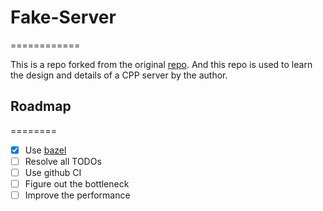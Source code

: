 # Fake-Server
============

This is a repo forked from the original [repo](https://github.com/qinguoyi/TinyWebServer).
And this repo is used to learn the design and details of a CPP server by the author.

## Roadmap
========

- [X] Use [bazel](https://bazel.build/)
- [ ] Resolve all TODOs
- [ ] Use github CI
- [ ] Figure out the bottleneck
- [ ] Improve the performance
